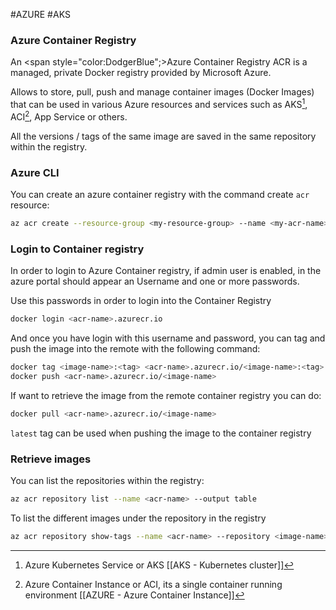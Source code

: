 #AZURE #AKS 


### Azure Container Registry

An <span style="color:DodgerBlue";>Azure Container Registry ACR</span> is a managed, private Docker registry provided by Microsoft Azure. 

Allows to store, pull, push and manage container images (Docker Images) that can be used in various Azure resources and services such as AKS[^1], ACI[^2], App Service or others. 

All the versions / tags of the same image are saved in the same repository within the registry. 
### Azure CLI

You can create an azure container registry with the command create `acr` resource: 

```bash
az acr create --resource-group <my-resource-group> --name <my-acr-name> --sku Basic
```

### Login to Container registry

In order to login to Azure Container registry, if admin user is enabled, in the azure portal should appear an Username and one or more passwords. 

Use this passwords in order to login into the Container Registry

```bash
docker login <acr-name>.azurecr.io 
```

And once you have login with this username and password, you can tag and push the image into the remote with the following command: 

```bash
docker tag <image-name>:<tag> <acr-name>.azurecr.io/<image-name>:<tag>
docker push <acr-name>.azurecr.io/<image-name>
```

If want to retrieve the image from the remote container registry you can do: 

```bash
docker pull <acr-name>.azurecr.io/<image-name>
```

`latest` tag can be used when pushing the image to the container registry


### Retrieve images

You can list the repositories within the registry: 
```bash
az acr repository list --name <acr-name> --output table
```

To list the different images under the repository in the registry
```bash
az acr repository show-tags --name <acr-name> --repository <image-name> --output table
```


[^1]: Azure Kubernetes Service or AKS [[AKS - Kubernetes cluster]]
[^2]: Azure Container Instance or ACI, its a single container running environment [[AZURE - Azure Container Instance]]